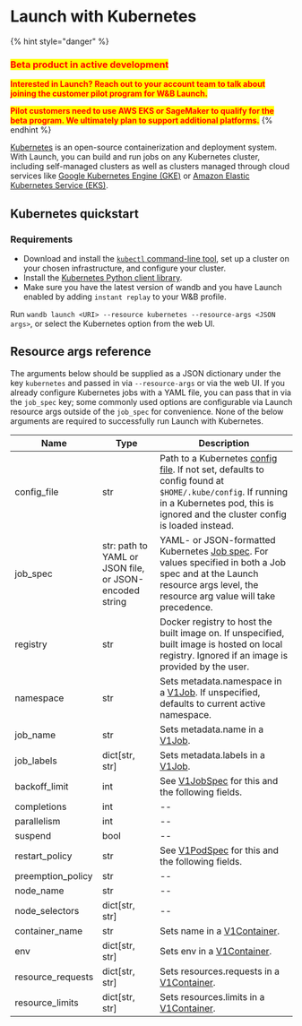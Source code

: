 # Launch with Kubernetes

{% hint style="danger" %}
### <mark style="color:red;">**Beta product in active development**</mark>

<mark style="color:red;">**Interested in Launch? Reach out to your account team to talk about joining the customer pilot program for W\&B Launch.**</mark>

<mark style="color:red;">**Pilot customers need to use AWS EKS or SageMaker to qualify for the beta program. We ultimately plan to support additional platforms.**</mark>
{% endhint %}

[Kubernetes](https://kubernetes.io/) is an open-source containerization and deployment system. With Launch, you can build and run jobs on any Kubernetes cluster, including self-managed clusters as well as clusters managed through cloud services like [Google Kubernetes Engine (GKE)](https://cloud.google.com/kubernetes-engine) or [Amazon Elastic Kubernetes Service (EKS)](https://aws.amazon.com/eks/).

## Kubernetes quickstart

### Requirements

* Download and install the [`kubectl` command-line tool](https://kubernetes.io/releases/download/), set up a cluster on your chosen infrastructure, and configure your cluster.
* Install the [Kubernetes Python client library](https://github.com/kubernetes-client/python).
* Make sure you have the latest version of wandb and you have Launch enabled by adding `instant replay` to your W\&B profile.

Run `wandb launch <URI> --resource kubernetes --resource-args <JSON args>`, or select the Kubernetes option from the web UI.

## Resource args reference

The arguments below should be supplied as a JSON dictionary under the key `kubernetes` and passed in via `--resource-args` or via the web UI. If you already configure Kubernetes jobs with a YAML file, you can pass that in via the `job_spec` key; some commonly used options are configurable via Launch resource args outside of the `job_spec` for convenience. None of the below arguments are required to successfully run Launch with Kubernetes.

| Name               | Type                                                   | Description                                                                                                                                                                                                                                                                        |
| ------------------ | ------------------------------------------------------ | ---------------------------------------------------------------------------------------------------------------------------------------------------------------------------------------------------------------------------------------------------------------------------------- |
| config\_file       | str                                                    | Path to a Kubernetes [config file](https://kubernetes.io/docs/concepts/configuration/organize-cluster-access-kubeconfig/). If not set, defaults to config found at `$HOME/.kube/config`. If running in a Kubernetes pod, this is ignored and the cluster config is loaded instead. |
| job\_spec          | str: path to YAML or JSON file, or JSON-encoded string | YAML- or JSON-formatted Kubernetes [Job spec](https://kubernetes.io/docs/concepts/workloads/controllers/job/). For values specified in both a Job spec and at the Launch resource args level, the resource arg value will take precedence.                                         |
| registry           | str                                                    | Docker registry to host the built image on. If unspecified, built image is hosted on local registry. Ignored if an image is provided by the user.                                                                                                                                  |
| namespace          | str                                                    | Sets metadata.namespace in a [V1Job](https://github.com/kubernetes-client/python/blob/master/kubernetes/docs/V1Job.md). If unspecified, defaults to current active namespace.                                                                                                      |
| job\_name          | str                                                    | Sets metadata.name in a [V1Job](https://github.com/kubernetes-client/python/blob/master/kubernetes/docs/V1Job.md).                                                                                                                                                                 |
| job\_labels        | dict\[str, str]                                        | Sets metadata.labels in a [V1Job](https://github.com/kubernetes-client/python/blob/master/kubernetes/docs/V1Job.md).                                                                                                                                                               |
| backoff\_limit     | int                                                    | See [V1JobSpec](https://github.com/kubernetes-client/python/blob/master/kubernetes/docs/V1JobSpec.md) for this and the following fields.                                                                                                                                           |
| completions        | int                                                    | --                                                                                                                                                                                                                                                                                 |
| parallelism        | int                                                    | --                                                                                                                                                                                                                                                                                 |
| suspend            | bool                                                   | --                                                                                                                                                                                                                                                                                 |
| restart\_policy    | str                                                    | See [V1PodSpec](https://github.com/kubernetes-client/python/blob/master/kubernetes/docs/V1PodSpec.md) for this and the following fields.                                                                                                                                           |
| preemption\_policy | str                                                    | --                                                                                                                                                                                                                                                                                 |
| node\_name         | str                                                    | --                                                                                                                                                                                                                                                                                 |
| node\_selectors    | dict\[str, str]                                        | --                                                                                                                                                                                                                                                                                 |
| container\_name    | str                                                    | Sets name in a [V1Container](https://github.com/kubernetes-client/python/blob/master/kubernetes/docs/V1Container.md).                                                                                                                                                              |
| env                | dict\[str, str]                                        | Sets env in a [V1Container](https://github.com/kubernetes-client/python/blob/master/kubernetes/docs/V1Container.md).                                                                                                                                                               |
| resource\_requests | dict\[str, str]                                        | Sets resources.requests in a [V1Container](https://github.com/kubernetes-client/python/blob/master/kubernetes/docs/V1Container.md).                                                                                                                                                |
| resource\_limits   | dict\[str, str]                                        | Sets resources.limits in a [V1Container](https://github.com/kubernetes-client/python/blob/master/kubernetes/docs/V1Container.md).                                                                                                                                                  |
